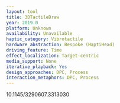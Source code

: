 ```yaml
---
layout: tool
title: 3DTactileDraw
year: 2019.0
platform: Unknown
availability: Unavailable
haptic_category: Vibrotactile
hardware_abstraction: Bespoke (HaptiHead)
driving_feature: Time
effect_localization: Target-centric
media_support: None
iterative_playback: Yes
design_approaches: DPC, Process
interaction_metaphors: DPC, Process
---
```

10.1145/3290607.3313030